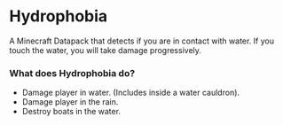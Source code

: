 # Hydrophobia
A Minecraft Datapack that detects if you are in contact with water. If you touch the water, you will take damage progressively.

### What does Hydrophobia do?
- Damage player in water. (Includes inside a water cauldron).
- Damage player in the rain.
- Destroy boats in the water.
